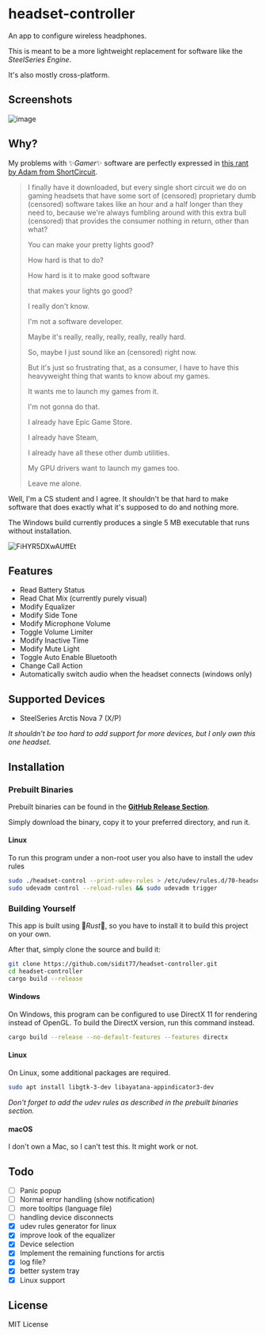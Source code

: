 # headset-controller
An app to configure wireless headphones.

This is meant to be a more lightweight replacement for software like the *SteelSeries Engine*. 

It's also mostly cross-platform.

## Screenshots
![image](https://github.com/sidit77/headset-controller/assets/5053369/e93e96ce-fa3d-4ca0-8a2a-fac36a17c602)

## Why?
My problems with ✨*Gamer*✨ software are perfectly expressed in [this rant by Adam from ShortCircuit](https://www.youtube.com/watch?v=0jxeNPHhalc&t=578s).

> I finally have it downloaded, but every single short circuit we do on gaming headsets that have some sort of (censored) proprietary dumb (censored) software takes like an hour and a half longer than they need to, because we're always fumbling around with this extra bull (censored) that provides the consumer nothing in return, other than what?
> 
> You can make your pretty lights good?
> 
> How hard is that to do?
> 
> How hard is it to make good software
> 
> that makes your lights go good?
> 
> I really don't know.
> 
> I'm not a software developer.
> 
> Maybe it's really, really, really, really, really hard.
> 
> So, maybe I just sound like an (censored) right now.
> 
> But it's just so frustrating that, as a consumer, I have to have this heavyweight thing that wants to know about my games.
> 
> It wants me to launch my games from it.
> 
> I'm not gonna do that.
> 
> I already have Epic Game Store.
> 
> I already have Steam,
> 
> I already have all these other dumb utilities.
> 
> My GPU drivers want to launch my games too.
> 
> Leave me alone.

Well, I'm a CS student and I agree. It shouldn't be that hard to make software that does exactly what it's supposed to do and nothing more.

The Windows build currently produces a single 5 MB executable that runs without installation.

![FiHYR5DXwAUffEt](https://github.com/sidit77/headset-controller/assets/5053369/fe792bd9-cfc7-4b9c-bea2-41248bd1714b)

## Features
* Read Battery Status
* Read Chat Mix (currently purely visual)
* Modify Equalizer
* Modify Side Tone
* Modify Microphone Volume
* Toggle Volume Limiter
* Modify Inactive Time
* Modify Mute Light
* Toggle Auto Enable Bluetooth
* Change Call Action
* Automatically switch audio when the headset connects (windows only)

## Supported Devices
* SteelSeries Arctis Nova 7 (X/P)

*It shouldn't be too hard to add support for more devices, but I only own this one headset.*

## Installation

### Prebuilt Binaries

Prebuilt binaries can be found in the [**GitHub Release Section**](https://github.com/sidit77/headset-controller/releases).

Simply download the binary, copy it to your preferred directory, and run it.

#### Linux
To run this program under a non-root user you also have to install the udev rules
```bash
sudo ./headset-control --print-udev-rules > /etc/udev/rules.d/70-headset-controller.rules
sudo udevadm control --reload-rules && sudo udevadm trigger
```

### Building Yourself

This app is built using 🦀*Rust*🦀, so you have to install it to build this project on your own.

After that, simply clone the source and build it:
```bash
git clone https://github.com/sidit77/headset-controller.git
cd headset-controller
cargo build --release
```

#### Windows

On Windows, this program can be configured to use DirectX 11 for rendering instead of OpenGL. To build the DirectX version, run this command instead.
```bash
cargo build --release --no-default-features --features directx
```

#### Linux

On Linux, some additional packages are required.

```bash
sudo apt install libgtk-3-dev libayatana-appindicator3-dev
```

*Don't forget to add the udev rules as described in the prebuilt binaries section.*

#### macOS

I don't own a Mac, so I can't test this. It might work or not.

## Todo

- [ ] Panic popup
- [ ] Normal error handling (show notification)
- [ ] more tooltips (language file)
- [ ] handling device disconnects
- [x] udev rules generator for linux
- [x] improve look of the equalizer
- [x] Device selection
- [x] Implement the remaining functions for arctis
- [x] log file?
- [x] better system tray
- [x] Linux support

## License
MIT License
